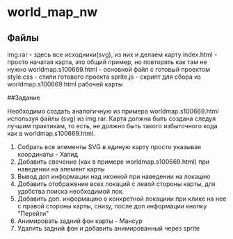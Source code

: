 # world_map_nw
## Файлы
img.rar - здесь все исходники(svg), из них и делаем карту
index.html - просто начатая карта, это общий пример, но повторять как там не нужно
worldmap.s100669.html - основной файл с готовый проектом
style.css - стили готового проекта
sprite.js - скрипт для сбора из  worldmap.s100669.html рабочей карты

##Задание

Необходимо создать аналогичную из примера worldmap.s100669.html используя файлы (svg) из img.rar. Карта должна быть создана следуя лучшим практикам, то есть, не должно быть такого избыточного кода как в worldmap.s100669.html.
1. Собрать все элементы SVG в единую карту просто указывая координаты - Халид
2. Добавить свечение (как в примере worldmap.s100669.html) при наведении на элемент карты
3. Вывод доп информации над иконкой при наведении на локацию
4. Добавить отображение всех локаций с левой стороны карты, для удобства поиска необходимой лок.
5. Добавить доп. информацию о конкретной локациии при клике на нее с правой стороны карты, снизу, после доп информации кнопку "Перейти"
6. Анимировать задний фон карты - Мансур
7. Удалить задний фон и добавить анимированный через sprite
